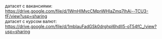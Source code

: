 датасет с вакансиями: https://drive.google.com/file/d/1WmHIMvcCMpnWHIaZmq7lhAi--TCU3-fF/view?usp=sharing <br />
датасет с курсом валют: https://drive.google.com/file/d/1mbIauFadGSk0drghpl6hdII5-oT54fC_/view?usp=sharing <br />